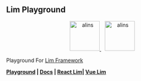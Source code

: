 <!--
 * @Author: chenzhongsheng
 * @Date: 2024-07-16 10:58:06
 * @Description: Coding something
-->
## Lim Playground

<p align="center">
    <a style="margin-left: 10px" href="https://github.com/lim-f/react-lim">
        <img width="80" src="https://shiyix.cn/images/react.svg" alt="alins">
    </a>     
    <a style="margin-left: 10px" href="https://github.com/lim-f/vue-lim">
        <img width="80" src="https://shiyix.cn/images/vue.svg" alt="alins">
    </a>     
</p>

Playground For [Lim Framework](https://github.com/lim-f/)

**[Playground](https://lim-f.github.io/playground/) | [Docs](https://lim-f.github.io/docs/) | [React Lim](https://github.com/lim-f/react-lim)| [Vue Lim](https://github.com/lim-f/vue-lim)**